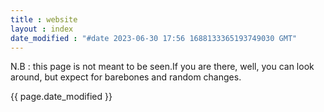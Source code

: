 ```yaml
---
title : website
layout : index
date_modified : "#date 2023-06-30 17:56 1688133365193749030 GMT"
---
```



N.B : this page is not meant to be seen.If you are there, well, you can look around, but expect for barebones and random changes.

{{ page.date_modified }}

